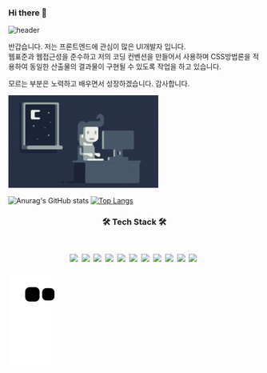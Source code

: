 ### Hi there 👋
![header](https://capsule-render.vercel.app/api?type=Waving&color=auto&height=200&section=header&text=HeoDoKyung!&fontSize=40)

반갑습니다. 
저는 프론트엔드에 관심이 많은 UI개발자 입니다.   
웹표준과 웹접근성을 준수하고 저의 코딩 컨벤션을 만들어서 사용하며
CSS방법론을 적용하여 동일한 산출물의 결과물이 구현될 수 있도록 작업을 하고 있습니다.

모르는 부분은 노력하고 배우면서 성장하겠습니다.
감사합니다. 

<p dir="auto"><animated-image data-catalyst=""><img src="https://raw.githubusercontent.com/AVS1508/AVS1508/master/assets/Night-Coding.gif" alt="nightCoding" style="max-width: 100%; display: inline-block;" data-target="animated-image.originalImage">
      <span class="AnimatedImagePlayer" data-target="animated-image.player" hidden="">
        <a data-target="animated-image.replacedLink" class="AnimatedImagePlayer-images" href="https://raw.githubusercontent.com/AVS1508/AVS1508/master/assets/Night-Coding.gif" target="_blank">
          <span data-target="animated-image.imageContainer">
            <img data-target="animated-image.replacedImage" alt="nightCoding" class="AnimatedImagePlayer-animatedImage" src="https://raw.githubusercontent.com/AVS1508/AVS1508/master/assets/Night-Coding.gif" style="display: block; opacity: 1;">
          <canvas class="AnimatedImagePlayer-stillImage" aria-hidden="true" width="300" height="185"></canvas></span>
        </a>
        <button data-target="animated-image.imageButton" class="AnimatedImagePlayer-images" tabindex="-1" aria-label="Play nightCoding"></button>
        <span class="AnimatedImagePlayer-controls" data-target="animated-image.controls">
          <button data-target="animated-image.playButton" class="AnimatedImagePlayer-button" aria-label="Play nightCoding">
            <svg aria-hidden="true" focusable="false" class="octicon icon-play" width="16" height="16" viewBox="0 0 16 16" fill="none" xmlns="http://www.w3.org/2000/svg">
              <path d="M4 13.5427V2.45734C4 1.82607 4.69692 1.4435 5.2295 1.78241L13.9394 7.32507C14.4334 7.63943 14.4334 8.36057 13.9394 8.67493L5.2295 14.2176C4.69692 14.5565 4 14.1739 4 13.5427Z">
            </path></svg>
            <svg aria-hidden="true" focusable="false" class="octicon icon-pause" width="16" height="16" viewBox="0 0 16 16" xmlns="http://www.w3.org/2000/svg">
              <rect x="4" y="2" width="3" height="12" rx="1"></rect>
              <rect x="9" y="2" width="3" height="12" rx="1"></rect>
            </svg>
          </button>
          <a data-target="animated-image.openButton" aria-label="Open nightCoding in new window" class="AnimatedImagePlayer-button" href="https://raw.githubusercontent.com/AVS1508/AVS1508/master/assets/Night-Coding.gif" target="_blank">
            <svg aria-hidden="true" class="octicon" xmlns="http://www.w3.org/2000/svg" viewBox="0 0 16 16" width="16" height="16">
              <path fill-rule="evenodd" d="M10.604 1h4.146a.25.25 0 01.25.25v4.146a.25.25 0 01-.427.177L13.03 4.03 9.28 7.78a.75.75 0 01-1.06-1.06l3.75-3.75-1.543-1.543A.25.25 0 0110.604 1zM3.75 2A1.75 1.75 0 002 3.75v8.5c0 .966.784 1.75 1.75 1.75h8.5A1.75 1.75 0 0014 12.25v-3.5a.75.75 0 00-1.5 0v3.5a.25.25 0 01-.25.25h-8.5a.25.25 0 01-.25-.25v-8.5a.25.25 0 01.25-.25h3.5a.75.75 0 000-1.5h-3.5z"></path>
            </svg>
          </a>
        </span>
      </span></animated-image></p>

<!--
**heodokyung/heodokyung** is a ✨ _special_ ✨ repository because its `README.md` (this file) appears on your GitHub profile.

Here are some ideas to get you started:

- 🔭 I’m currently working on ...
- 🌱 I’m currently learning ...
- 👯 I’m looking to collaborate on ...
- 🤔 I’m looking for help with ...
- 💬 Ask me about ...
- 📫 How to reach me: ...
- 😄 Pronouns: ...
- ⚡ Fun fact: ...

<a href="버튼을 눌렀을 때 이동할 링크" target="_blank">
<img src="https://img.shields.io/badge/뱃지레이블-배경색?style=뱃지모양&logo=로고&logoColor=로고색상"/>
</a>
<img src="https://img.shields.io/badge/쓰고자하는_텍스트-컬러코드?style=flat-square&logo=simpleicons에서_아이콘이름&logoColor=white"/></a>&nbsp 
-->
![Anurag's GitHub stats](https://github-readme-stats.vercel.app/api?username=heodokyung&show_icons=true&theme=dracula)
[![Top Langs](https://github-readme-stats.vercel.app/api/top-langs/?username=heodokyung)](https://github.com/heodokyung/github-readme-stats)
<h3 align="center"><b>🛠 Tech Stack 🛠</b></h3>
</br>
<p align="center">
<img src="https://img.shields.io/badge/HTML5-E34F26?style=flat-square&logo=HTML5&logoColor=white"/>&nbsp
<img src="https://img.shields.io/badge/CSS3-1572B6?style=flat-square&logo=CSS3&logoColor=white"/>&nbsp
<img src="https://img.shields.io/badge/Sass-CC6699?style=flat-square&logo=Sass&logoColor=white"/>&nbsp
<img src="https://img.shields.io/badge/JavaScript-F7DF1E?style=flat-square&logo=JavaScript&logoColor=white"/>&nbsp
<img src="https://img.shields.io/badge/TypeScript-3178C6?style=flat-square&logo=TypeScript&logoColor=white"/>&nbsp
<img src="https://img.shields.io/badge/React-61DAFB?style=flat-square&logo=React&logoColor=white"/>&nbsp
<img src="https://img.shields.io/badge/ReactQuery-FF4154?style=flat-square&logo=ReactQuery&logoColor=white"/>&nbsp
<img src="https://img.shields.io/badge/Next.js-000000?style=flat-square&logo=Next.js&logoColor=white"/>&nbsp
<img src="https://img.shields.io/badge/Vue.js-4FC08D?style=flat-square&logo=Vue.js&logoColor=white"/>&nbsp
<img src="https://img.shields.io/badge/Github-181717?style=flat-square&amp;logo=Github&amp;logoColor=white"/>&nbsp
<img src="https://img.shields.io/badge/Gitlab-E34F26?style=flat-square&logo=Gitlab&logoColor=white"/>&nbsp
</p>

<div dir="auto">
  <a target="_blank" rel="noopener noreferrer nofollow" href="https://raw.githubusercontent.com/nice7677/nice7677/output/github-contribution-grid-snake.svg"><img src="https://raw.githubusercontent.com/nice7677/nice7677/output/github-contribution-grid-snake.svg" alt="snake" style="max-width: 100%;"></a>
</div>
